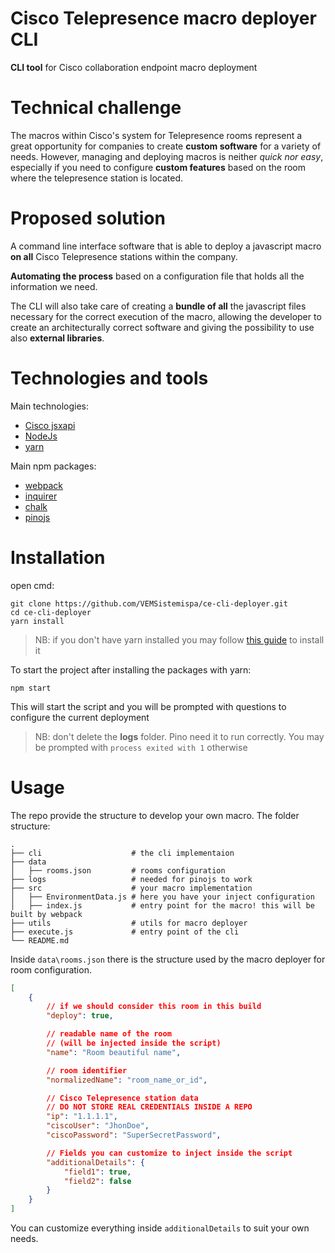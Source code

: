 # Cisco Telepresence macro deployer CLI

**CLI tool** for Cisco collaboration endpoint macro deployment

# Technical challenge

The macros within Cisco's system for Telepresence rooms represent a great opportunity for companies to create **custom software** for a variety of needs. However, managing and deploying macros is neither *quick nor easy*, especially if you need to configure **custom features** based on the room where the telepresence station is located.

# Proposed solution

A command line interface software that is able to deploy a javascript macro **on all** Cisco Telepresence stations within the company. 

**Automating the process** based on a configuration file that holds all the information we need. 

The CLI will also take care of creating a **bundle of all** the javascript files necessary for the correct execution of the macro, allowing the developer to create an architecturally correct software and giving the possibility to use also **external libraries**.

# Technologies and tools

Main technologies:

- [Cisco jsxapi](https://github.com/cisco-ce/jsxapi)
- [NodeJs](https://nodejs.org/it/)
- [yarn](https://yarnpkg.com/)

Main npm packages:

- [webpack](https://webpack.js.org/)
- [inquirer](https://www.npmjs.com/package/inquirer)
- [chalk](https://github.com/chalk/chalk)
- [pinojs](https://github.com/pinojs/pino)

# Installation

open cmd:

    git clone https://github.com/VEMSistemispa/ce-cli-deployer.git
    cd ce-cli-deployer
    yarn install

> NB: if you don't have yarn installed you may follow [this guide](https://yarnpkg.com/getting-started/install) to install it

To start the project after installing the packages with yarn:

    npm start

This will start the script and you will be prompted with questions to configure the current deployment

> NB: don't delete the **logs** folder. Pino need it to run correctly. You may be prompted with `process exited with 1` otherwise

# Usage

The repo provide the structure to develop your own macro. The folder structure: 

    .
    ├── cli                    # the cli implementaion         
    ├── data
    │   ├── rooms.json         # rooms configuration
    ├── logs                   # needed for pinojs to work
    ├── src                    # your macro implementation
    │   ├── EnvironmentData.js # here you have your inject configuration
    │   ├── index.js           # entry point for the macro! this will be built by webpack
    ├── utils                  # utils for macro deployer
    ├── execute.js             # entry point of the cli
    └── README.md

Inside `data\rooms.json` there is the structure used by the macro deployer for room configuration. 

```json
[
    {
        // if we should consider this room in this build
        "deploy": true,

        // readable name of the room 
        // (will be injected inside the script)
        "name": "Room beautiful name",

        // room identifier
        "normalizedName": "room_name_or_id",

        // Cisco Telepresence station data
        // DO NOT STORE REAL CREDENTIALS INSIDE A REPO
        "ip": "1.1.1.1",
        "ciscoUser": "JhonDoe",
        "ciscoPassword": "SuperSecretPassword",

        // Fields you can customize to inject inside the script
        "additionalDetails": {
            "field1": true,
            "field2": false
        }
    }
]
```

You can customize everything inside `additionalDetails` to suit your own needs. 